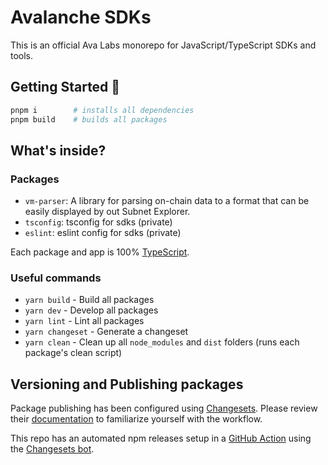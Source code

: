 # Avalanche SDKs

This is an official Ava Labs monorepo for JavaScript/TypeScript SDKs and tools.

## Getting Started 🚀

```sh
pnpm i        # installs all dependencies
pnpm build    # builds all packages
```

## What's inside?

### Packages

- `vm-parser`: A library for parsing on-chain data to a format that can be easily displayed by out Subnet Explorer.
- `tsconfig`: tsconfig for sdks (private)
- `eslint`: eslint config for sdks (private)

Each package and app is 100% [TypeScript](https://www.typescriptlang.org/).

### Useful commands

- `yarn build` - Build all packages
- `yarn dev` - Develop all packages
- `yarn lint` - Lint all packages
- `yarn changeset` - Generate a changeset
- `yarn clean` - Clean up all `node_modules` and `dist` folders (runs each package's clean script)

## Versioning and Publishing packages

Package publishing has been configured using [Changesets](https://github.com/changesets/changesets). Please review their [documentation](https://github.com/changesets/changesets#documentation) to familiarize yourself with the workflow.

This repo has an automated npm releases setup in a [GitHub Action](https://github.com/changesets/action) using the [Changesets bot](https://github.com/apps/changeset-bot).
